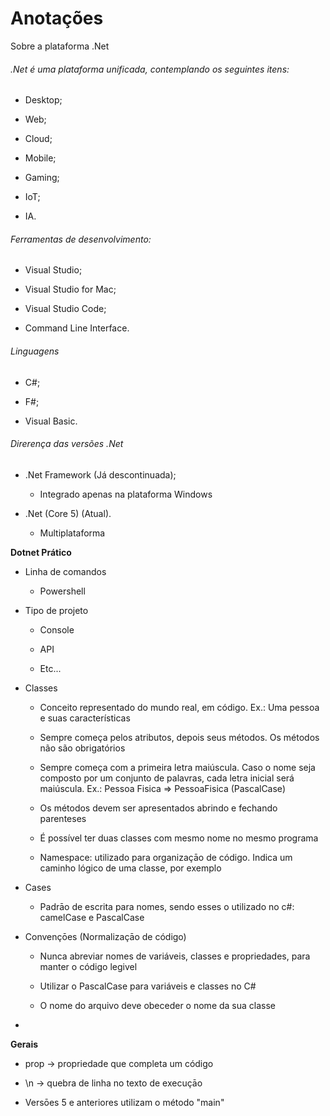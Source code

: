 # Anotações

Sobre a plataforma .Net

###### .Net é uma plataforma unificada, contemplando os seguintes itens:

- Desktop;

- Web;

- Cloud;

- Mobile;

- Gaming;

- IoT;

- IA.

###### Ferramentas de desenvolvimento:

- Visual Studio;

- Visual Studio for Mac;

- Visual Studio Code;

- Command Line Interface.

###### Linguagens

- C#;

- F#;

- Visual Basic.

###### Direrença das versões .Net

- .Net Framework (Já descontinuada);
  
  - Integrado apenas na plataforma Windows

- .Net (Core 5) (Atual).
  
  - Multiplataforma

**Dotnet Prático**

- Linha de comandos
  
  - Powershell

- Tipo de projeto
  
  - Console
  
  - API
  
  - Etc...

- Classes
  
  - Conceito representado do mundo real, em código. Ex.: Uma pessoa e suas características
  
  - Sempre começa pelos atributos, depois seus métodos. Os métodos não são obrigatórios
  
  - Sempre começa com a primeira letra maiúscula. Caso o nome seja composto por um conjunto de palavras, cada letra inicial será maiúscula. Ex.: Pessoa Fisica => PessoaFisica (PascalCase)
  
  - Os métodos devem ser apresentados abrindo e fechando parenteses
  
  - É possível ter duas classes com mesmo nome no mesmo programa
  
  - Namespace: utilizado para organizaçāo de código. Indica um caminho lógico de uma classe, por exemplo

- Cases
  
  - Padrāo de escrita para nomes, sendo esses o utilizado no c#: camelCase e PascalCase

- Convençōes (Normalizaçāo de código)
  
  - Nunca abreviar nomes de variáveis, classes e propriedades, para manter o código legivel
  
  - Utilizar o PascalCase para variáveis e classes no C#
  
  - O nome do arquivo deve obeceder o nome da sua classe

- 

**Gerais**

- prop -> propriedade que completa um código

- \n -> quebra de linha no texto de execuçāo

- Versōes 5 e anteriores utilizam o método "main"
